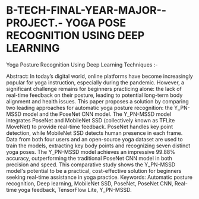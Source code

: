 # B-TECH-FINAL-YEAR-MAJOR--PROJECT.- YOGA POSE RECOGNITION USING DEEP LEARNING 
Yoga Posture Recognition Using Deep Learning Techniques :-

Abstract: In today’s digital world, online platforms have become increasingly popular for yoga instruction, especially during the pandemic. However, a significant challenge remains for beginners practicing alone: the lack of real-time feedback on their posture, leading to potential long-term body alignment and health issues. This paper proposes a solution by comparing two leading approaches for automatic yoga posture recognition: the Y_PN-MSSD model and the PoseNet CNN model. The Y_PN-MSSD model integrates PoseNet and MobileNet SSD (collectively known as TFLite MoveNet) to provide real-time feedback. PoseNet handles key point detection, while MobileNet SSD detects human presence in each frame. Data from both four users and an open-source yoga dataset are used to train the models, extracting key body points and recognizing seven distinct yoga poses. The Y_PN-MSSD model achieves an impressive 99.88% accuracy, outperforming the traditional PoseNet CNN model in both precision and speed. This comparative study shows the Y_PN-MSSD model's potential to be a practical, cost-effective solution for beginners seeking real-time assistance in yoga practice.
Keywords: Automatic posture recognition, Deep learning, MobileNet SSD, PoseNet, PoseNet CNN, Real-time yoga feedback, TensorFlow Lite, Y_PN-MSSD.

